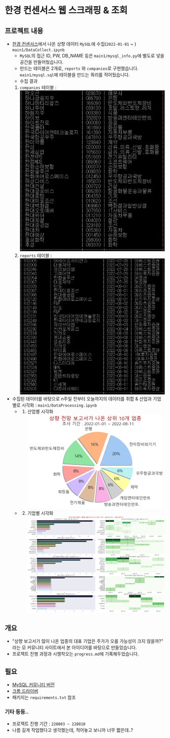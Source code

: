 # 한경 컨센서스 웹 스크래핑 & 조회

## 프로젝트 내용
- [한경 컨센서스](http://hkconsensus.hankyung.com/apps.analysis/analysis.list?&skinType=stock_good)에서 나온 상향 데이터 `MySQL`에 수집(`2022-01-01` ~ ) `main1/DataCollect.ipynb`
    - `MySQL`의 접근 ID, PW, DB_NAME 등은 `main1/mysql_info.py`에 별도로 넣을 공간을 만들어뒀습니다.
    - 만드는 테이블은 2개로, `reports` 와 `companies`로 구현했습니다. `main1/mysql.sql`에 테이블을 만드는 쿼리를 적어뒀습니다.
    - 수집 결과
    1. `companies` 테이블 : ![](images\companies_sql.png)
    2. `reports` 테이블 : ![](images\reports.png)
- 수집된 데이터를 바탕으로 n주일 전부터 오늘까지의 데이터를 취합 & 산업과 기업별로 시각화 : `main1/DataProcessing.ipynb`
    - 1. 산업별 시각화
        ![](images/categories.png)
    - 2. 기업별 시각화
        ![](images/companies.png)

## 개요
- "상향 보고서가 많이 나온 업종의 대표 기업은 주가가 오를 가능성이 크지 않을까?" 라는 모 커뮤니티 사이트에서 본 아이디어를 바탕으로 만들었습니다.  
- 프로젝트 진행 과정과 시행착오는 `progress.md`에 기록해두었습니다.

## 필요
- [MySQL 커뮤니티 버전](https://dev.mysql.com/downloads/mysql/)
- [크롬 드라이버](https://chromedriver.chromium.org/downloads)
- 패키지는 `requirements.txt` 참조


### 기타 등등..
- 프로젝트 진행 기간 : `220803 ~ 220810`
- 나름 길게 작업했다고 생각했는데, 적어놓고 보니까 너무 짧은데..?